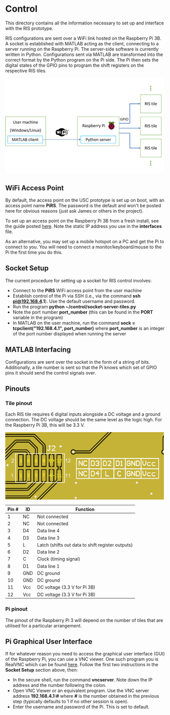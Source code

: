 # Control

This directory contains all the information necessary to set up and interface with the RIS prototype. 

RIS configurations are sent over a WiFi link hosted on the Raspberry Pi 3B. A socket is established with MATLAB acting as the client, connecting to a server running on the Raspberry Pi. The server-side software is currently written in Python. Configurations sent via MATLAB are transformed into the correct format by the Python program on the Pi side. The Pi then sets the digital states of the GPIO pins to program the shift registers on the respective RIS tiles. 

<img src="images/control_diagram.png" width="500" />

## WiFi Access Point

By default, the access point on the USC prototype is set up on boot, with an access point name **PiRS**. The password is the default and won't be posted here for obvious reasons (just ask James or others in the project). 

To set up an access point on the Raspberry Pi 3B from a fresh install, see the guide posted [here](https://learn.sparkfun.com/tutorials/setting-up-a-raspberry-pi-3-as-an-access-point/all). Note the static IP address you use in the __interfaces__ file.

As an alternative, you may set up a mobile hotspot on a PC and get the Pi to connect to you. You will need to connect a monitor/keyboard/mouse to the Pi the first time you do this. 

## Socket Setup

The current procedure for setting up a socket for RIS control involves:

- Connect to the **PiRS** WiFi access point from the user machine
- Establish control of the Pi via SSH (i.e., via the command __ssh pi@192.168.4.1__). Use the default username and password.
- Run the program **python ~/control/socket-server-tiles.py**
- Note the port number **port_number** (this can be found in the **PORT** variable in the program)
- In MATLAB on the user machine, run the command **sock = tcpclient("192.168.4.1", port_number)** where **port_number** is an integer of the port number displayed when running the server

## MATLAB Interfacing

Configurations are sent over the socket in the form of a string of bits. Additionally, a tile number is sent so that the Pi knows which set of GPIO pins it should send the control signals over. 

## Pinouts

### Tile pinout

Each RIS tile requires 6 digital inputs alongside a DC voltage and a ground connection. The DC voltage should be the same level as the logic high. For the Raspberry Pi 3B, this will be 3.3 V. 

<img src="images/pinout_tile.png" width="500" />

| Pin # | ID   | Function                                           |
|-------|------|----------------------------------------------------|
| 1     | NC   | Not connected                                      |
| 2     | NC   | Not connected                                      |
| 3     | D4   | Data line 4                                        |
| 4     | D3   | Data line 3                                        |
| 5     | L    | Latch (shifts out data to shift register outputs)  |
| 6     | D2   | Data line 2                                        |
| 7     | C    | Clock (timing signal)                              |
| 8     | D1   | Data line 1                                        |
| 9     | GND  | DC ground                                          |
| 10    | GND  | DC ground                                          |
| 11    | Vcc  | DC voltage (3.3 V for Pi 3B)                       |
| 12    | Vcc  | DC voltage (3.3 V for Pi 3B)                       |

### Pi pinout

The pinout of the Raspberry Pi 3 will depend on the number of tiles that are utilised for a particular arrangement.

## Pi Graphical User Interface

If for whatever reason you need to access the graphical user interface (GUI) of the Raspberry Pi, you can use a VNC viewer. One such program you is RealVNC which can be found [here](https://www.realvnc.com/en/connect/download/vnc/). Follow the first two instructions in the **Socket Setup** section above, then:

- In the secure shell, run the command **vncserver**. Note down the IP address and the number following the colon.
- Open VNC Viewer or an equivalent program. Use the VNC server address **192.168.4.1:#** where **#** is the number obtained in the previous step (typically defaults to 1 if no other session is open).
- Enter the username and password of the Pi. This is set to default.

